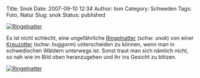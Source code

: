 Title: Snok
Date: 2007-09-10 12:34
Author: tom
Category: Schweden
Tags: Foto, Natur
Slug: snok
Status: published

[![Ringelnatter](/pic/snok1_s.jpg "Ringelnatter")](/pic/snok1_l.jpg)

Es ist nicht schlecht, eine ungefährliche
[Ringelnatter](http://de.wikipedia.org/wiki/Ringelnatter) (schw: *snok*)
von einer [Kreuzotter](http://de.wikipedia.org/wiki/Kreuzotter) (schw:
*huggorm*) unterscheiden zu können, wenn man in schwedischen Wäldern
unterwegs ist. Sonst traut man sich nämlich nicht, so nah wie im Bild
oben heranzugehen und ihr ins Gesicht zu blitzen.

<!--more Zum Foto mit der ganzen Schlange &raquo;-->

[![Ringelnatter](/pic/snok2_s.jpg "Ringelnatter")](/pic/snok2_l.jpg)

